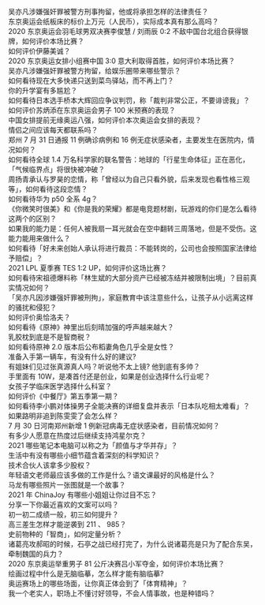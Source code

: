 吴亦凡涉嫌强奸罪被警方刑事拘留，他或将承担怎样的法律责任？  
东京奥运会纸板床的标价上万元（人民币），实际成本真有那么高吗？  
2020 东京奥运会羽毛球男双决赛李俊慧 / 刘雨辰 0:2 不敌中国台北组合获得银牌，如何评价本场比赛？  
如何评价伊藤美诚？  
2020 东京奥运女排小组赛中国 3:0 意大利取得首胜，如何评价本场比赛？  
吴亦凡涉嫌强奸罪被警方拘留，给娱乐圈带来哪些警示？  
如何看待现在大多快递只送到菜鸟驿站，而不再上门？  
你的升学宴有多尴尬？  
如何看待日本选手桥本大辉回应争议判罚，称「裁判非常公正，不要诽谤我」？  
如何评价苏炳添在东京奥运会男子 100 米预赛的表现？  
中国女排提前无缘奥运八强，如何评价本次奥运会女排的表现？  
情侣之间应该每天都联系吗？  
郑州 7 月 31 日通报 11 例确诊病例和 16 例无症状感染者，主要发生在医院内，情况如何？  
如何看待全球 1.4 万名科学家的联名警告：地球的「行星生命体征」正在恶化，「气候临界点」将很快被冲破？  
周扬青承认与罗昊的恋情，称「曾经以为自己只看外貌，后来发现也看性格三观等」，如何看待这段恋情？  
如何看待华为 p50 全系 4g？  
《你微笑时很美》和《你是我的荣耀》都是电竞题材剧，玩游戏的你们是怎么看待这两个的区别？  
如果我的能力是：任何人被我扇一耳光就会在空中翻转三周落地，但是不受伤。这能力能用来做什么？  
如何看待「好未来创始人承认将进行裁员：不能转岗的，公司也会按照国家法律给予赔偿」？  
2021 LPL 夏季赛 TES 1:2 UP，如何评价这场比赛？  
如何看待宋祖德爆料称「林生斌的大部分资产已经被冻结并被限制出境」？目前真实情况如何？  
「吴亦凡因涉嫌强奸罪被刑拘」，家庭教育中该注意些什么，让孩子从小远离这样的骚扰和侵犯？  
如何评价奥恰洛夫？  
如何看待《原神》神里出后刻晴加强的呼声越来越大？  
乳胶枕到底是不是智商税？  
如何看待原神 2.0 版本后公布稻妻角色几乎全是女性？  
准备入手第一辆车，有没有什么好的建议?  
有姐妹们见过张真源真人吗？听说他不太上镜? 他到底有多帅？  
手里面有 10W，是凑首付还是创业，如果是创业选择什么行业呢？  
女孩子学临床医学选择什么科室？  
如何评价《中餐厅》第五季第一期？  
如何看待李小鹏对体操男子全能决赛的详细复盘并表示「日本队吃相太难看」？  
如果路明非追到陈雯雯了会怎么样？  
7 月 30 日河南郑州新增 1 例新冠病毒无症状感染者，目前情况如何？  
有多少人愿意在热度过后继续支持鸿星尔克？  
2021 哪些笔记本电脑可以称之为「颜值与才华并存」？  
生活中有没有哪些小细节蕴含着深刻的科学知识？  
技术合伙人该拿多少股权？  
年轻语文老师最应该多做的工作是什么？语文课最好的风格是什么？  
马龙有哪些照片一张图就是一个故事？  
2021 年 ChinaJoy 有哪些小姐姐让你过目不忘？  
分享一下你最近喜欢的文案可以吗？  
初一初二成绩一般，初三如何提升？  
高三差生怎样才能逆袭到 211 、 985？  
史前物种的「智商」，如何定量分析？  
诸葛亮攻郝昭的时候，石亭之战已经打完了，为什么说诸葛亮是只为了配合东吴，牵制魏国的兵力？  
2020 东京奥运举重男子 81 公斤决赛吕小军夺金，如何评价本场比赛？  
绘画过程中什么是无脑临摹，怎么样才能有脑临摹?  
奥运赛场上的哪些场面，让你真正体会到了「体育精神」？  
我一个老实人，职场上不懂讨好领导，不会人情事故，也是种错吗？  
